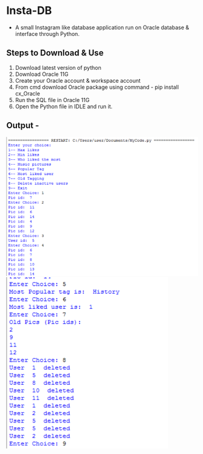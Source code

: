 # Insta-DB
  - A small Instagram like database application run on Oracle database & interface through Python.
  
## Steps to Download & Use
  1. Download latest version of python 
  2. Download Oracle 11G
  3. Create your Oracle account & workspace account
  4. From cmd download Oracle package using command -
    pip install cx_Oracle
  5. Run the SQL file in Oracle 11G
  6. Open the Python file in IDLE and run it.
  
## Output -
![Output1](Output1.png)
![Output2](Output2.png)
